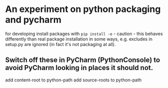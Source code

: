 # An experiment on python packaging and pycharm

for developing install packages with `pip install -e` - caution - this behaves differently than real package installation in some ways, e.g. excludes in setup.py are ignored (in fact it's not packaging at all).



## Switch off these in PyCharm (PythonConsole) to avoid PyCharm looking in places it should not.

add content-root to python-path
add source-roots to python-path
